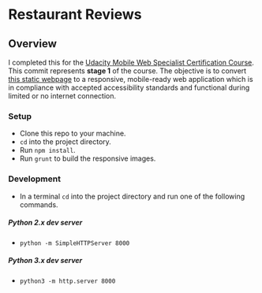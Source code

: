 
# Restaurant Reviews

## Overview

I completed this for the [Udacity Mobile Web Specialist Certification Course](https://www.udacity.com/course/mobile-web-specialist-nanodegree--nd024). This commit represents **stage 1** of the course. The objective is to convert [this static webpage](https://github.com/udacity/mws-restaurant-stage-1) to a responsive, mobile-ready web application which is in compliance with accepted accessibility standards and functional during limited or no internet connection.

### Setup

* Clone this repo to your machine.
* `cd` into the project directory.
* Run `npm install`.
* Run `grunt` to build the responsive images.

### Development
* In a terminal `cd` into the project directory and run one of the following commands.

##### Python 2.x dev server
* `python -m SimpleHTTPServer 8000`

##### Python 3.x dev server
* `python3 -m http.server 8000`
